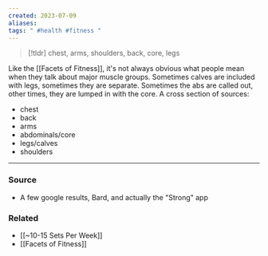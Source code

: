 ```yaml
---
created: 2023-07-09
aliases: 
tags: " #health #fitness "
---
```


> [!tldr] chest, arms, shoulders, back, core, legs

Like the [[Facets of Fitness]], it's not always obvious what people mean when they talk about major muscle groups. Sometimes calves are included with legs, sometimes they are separate. Sometimes the abs are called out, other times, they are lumped in with the core. 
A cross section of sources:
- chest
- back
- arms
- abdominals/core
- legs/calves
- shoulders

---
### Source
- A few google results, Bard, and actually the "Strong" app

### Related
- [[~10-15 Sets Per Week]]
- [[Facets of Fitness]]
